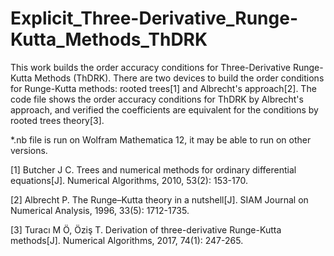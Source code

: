 # Explicit_Three-Derivative_Runge-Kutta_Methods_ThDRK
This work builds the order accuracy conditions for Three-Derivative Runge-Kutta Methods (ThDRK). There are two devices to build the order conditions for Runge-Kutta methods: rooted trees[1] and Albrecht's approach[2]. The code file shows the order accuracy conditions for ThDRK by Albrecht's approach, and verified the coefficients are equivalent for the conditions by rooted trees theory[3].

*.nb file is run on Wolfram Mathematica 12, it may be able to run on other versions.

[1] Butcher J C. Trees and numerical methods for ordinary differential equations[J]. Numerical Algorithms, 2010, 53(2): 153-170.

[2] Albrecht P. The Runge–Kutta theory in a nutshell[J]. SIAM Journal on Numerical Analysis, 1996, 33(5): 1712-1735.

[3] Turacı M Ö, Öziş T. Derivation of three-derivative Runge-Kutta methods[J]. Numerical Algorithms, 2017, 74(1): 247-265.
